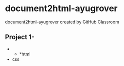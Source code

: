# document2html-ayugrover
document2html-ayugrover created by GitHub Classroom
## Project 1-
 - * *html
 - css
 
